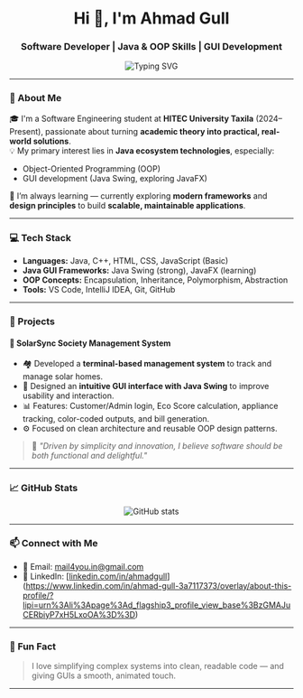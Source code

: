 <h1 align="center">Hi 👋, I'm Ahmad Gull</h1>
<h3 align="center">Software Developer | Java & OOP Skills | GUI Development</h3>

<p align="center">
<img src="https://readme-typing-svg.herokuapp.com?font=Fira+Code&size=22&duration=4000&pause=1000&center=true&vCenter=true&width=600&lines=Java+Developer+%7C+GUI+Specialist;OOP+Design+and+Clean+Code+Enthusiast;Building+Java+Swing+%2B+JavaFX+Projects" alt="Typing SVG" />

</p>

---

### 📌 About Me

🎓 I'm a Software Engineering student at **HITEC University Taxila** (2024–Present), passionate about turning **academic theory into practical, real-world solutions**.  
💡 My primary interest lies in **Java ecosystem technologies**, especially:

- Object-Oriented Programming (OOP)
- GUI development (Java Swing, exploring JavaFX)

🌱 I’m always learning — currently exploring **modern frameworks** and **design principles** to build **scalable, maintainable applications**.

---

### 💻 Tech Stack

- **Languages:** Java, C++, HTML, CSS, JavaScript (Basic)
- **Java GUI Frameworks:** Java Swing (strong), JavaFX (learning)
- **OOP Concepts:** Encapsulation, Inheritance, Polymorphism, Abstraction
- **Tools:** VS Code, IntelliJ IDEA, Git, GitHub

---

### 🚀 Projects

#### 🔆 SolarSync Society Management System

- 🏘 Developed a **terminal-based management system** to track and manage solar homes.
- 🎨 Designed an **intuitive GUI interface with Java Swing** to improve usability and interaction.
- 📊 Features: Customer/Admin login, Eco Score calculation, appliance tracking, color-coded outputs, and bill generation.
- ⚙️ Focused on clean architecture and reusable OOP design patterns.

> 💬 *"Driven by simplicity and innovation, I believe software should be both functional and delightful."*

---

### 📈 GitHub Stats

<p align="center">
  <img src="https://github-readme-stats.vercel.app/api?username=your-username&show_icons=true&theme=github_dark&hide_title=true" alt="GitHub stats" />
</p>

---

### 📫 Connect with Me

- 📧 Email: mail4you.in@gmail.com
- 💼 LinkedIn: [[linkedin.com/in/ahmadgull](https://linkedin.com/in/ahmadgull)](https://www.linkedin.com/in/ahmad-gull-3a7117373/overlay/about-this-profile/?lipi=urn%3Ali%3Apage%3Ad_flagship3_profile_view_base%3BzGMAJuCERbiyP7xH5LxoOA%3D%3D)

---

### 🧠 Fun Fact

> I love simplifying complex systems into clean, readable code — and giving GUIs a smooth, animated touch.

---
